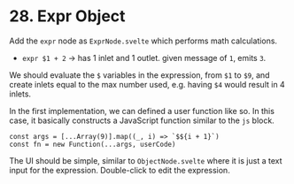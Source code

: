 # 28. Expr Object

Add the `expr` node as `ExprNode.svelte` which performs math calculations.

- `expr $1 + 2` -> has 1 inlet and 1 outlet. given message of `1`, emits `3`.

We should evaluate the `$` variables in the expression, from `$1` to `$9`, and create inlets equal to the max number used, e.g. having `$4` would result in 4 inlets.

In the first implementation, we can defined a user function like so. In this case, it basically constructs a JavaScript function similar to the `js` block.

```tsx
const args = [...Array(9)].map((_, i) => `$${i + 1}`)
const fn = new Function(...args, userCode)
```

The UI should be simple, similar to `ObjectNode.svelte` where it is just a text input for the expression. Double-click to edit the expression.
